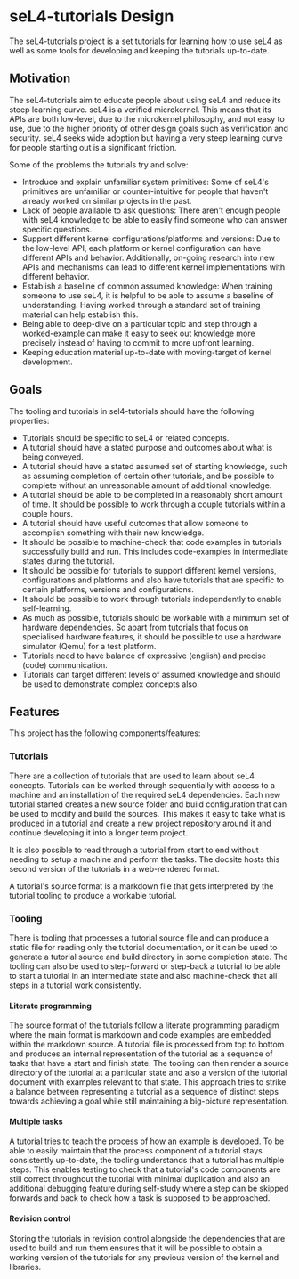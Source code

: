 # seL4-tutorials Design

The seL4-tutorials project is a set tutorials for learning how to use seL4 as
well as some tools for developing and keeping the tutorials up-to-date.

## Motivation

The seL4-tutorials aim to educate people about using seL4 and reduce its steep
learning curve.
seL4 is a verified microkernel. This means that its APIs are both low-level,
due to the microkernel philosophy, and not easy to use, due to the higher priority
of other design goals such as verification and security. seL4 seeks wide adoption
but having a very steep learning curve for people starting out is a significant
friction.

Some of the problems the tutorials try and solve:
- Introduce and explain unfamiliar system primitives: Some of seL4's primitives
  are unfamiliar or counter-intuitive for people that haven't already worked on
  similar projects in the past.
- Lack of people available to ask questions: There aren't enough people with seL4
  knowledge to be able to easily find someone who can answer specific questions.
- Support different kernel configurations/platforms and versions: Due to the low-level
  API, each platform or kernel configuration can have different APIs and behavior.
  Additionally, on-going research into new APIs and mechanisms can lead to different
  kernel implementations with different behavior.
- Establish a baseline of common assumed knowledge: When training someone to use
  seL4, it is helpful to be able to assume a baseline of understanding. Having worked
  through a standard set of training material can help establish this.
- Being able to deep-dive on a particular topic and step through a worked-example
  can make it easy to seek out knowledge more precisely instead of having to commit
  to more upfront learning.
- Keeping education material up-to-date with moving-target of kernel development.

## Goals

The tooling and tutorials in sel4-tutorials should have the following properties:
- Tutorials should be specific to seL4 or related concepts.
- A tutorial should have a stated purpose and outcomes about what is being conveyed.
- A tutorial should have a stated assumed set of starting knowledge, such as assuming
  completion of certain other tutorials, and be possible to complete without an
  unreasonable amount of additional knowledge.
- A tutorial should be able to be completed in a reasonably short amount of time.
  It should be possible to work through a couple tutorials within a couple hours.
- A tutorial should have useful outcomes that allow someone to accomplish something
  with their new knowledge.
- It should be possible to machine-check that code examples in tutorials successfully
  build and run. This includes code-examples in intermediate states during the tutorial.
- It should be possible for tutorials to support different kernel versions, configurations
  and platforms and also have tutorials that are specific to certain platforms, versions
  and configurations.
- It should be possible to work through tutorials independently to enable self-learning.
- As much as possible, tutorials should be workable with a minimum set of hardware
  dependencies. So apart from tutorials that focus on specialised hardware features, it
  should be possible to use a hardware simulator (Qemu) for a test platform.
- Tutorials need to have balance of expressive (english) and precise (code) communication.
- Tutorials can target different levels of assumed knowledge and should be used to
  demonstrate complex concepts also.

## Features

This project has the following components/features:

### Tutorials

There are a collection of tutorials that are used to learn about seL4 conecpts.
Tutorials can be worked through sequentially with access to a machine and an installation
of the required seL4 dependencies. Each new tutorial started creates a new source folder
and build configuration that can be used to modify and build the sources. This makes it
easy to take what is produced in a tutorial and create a new project repository around it
and continue developing it into a longer term project.

It is also possible to read through a tutorial
from start to end without needing to setup a machine and perform the tasks. The docsite
hosts this second version of the tutorials in a web-rendered format. 

A tutorial's source format is a markdown file that gets interpreted by the tutorial tooling
to produce a workable tutorial.

### Tooling

There is tooling that processes a tutorial source file and can produce a static file
for reading only the tutorial documentation, or it can be used to generate a tutorial
source and build directory in some completion state.  The tooling can also be used
to step-forward or step-back a tutorial to be able to start a tutorial in an intermediate
state and also machine-check that all steps in a tutorial work consistently.

#### Literate programming

The source format of the tutorials follow a literate programming paradigm where the main
format is markdown and code examples are embedded within the markdown source. A tutorial
file is processed from top to bottom and produces an internal representation of the
tutorial as a sequence of tasks that have a start and finish state. The tooling can then
render a source directory of the tutorial at a particular state and also a version of the
tutorial document with examples relevant to that state.  This approach tries to strike
a balance between representing a tutorial as a sequence of distinct steps towards
achieving a goal while still maintaining a big-picture representation.

#### Multiple tasks

A tutorial tries to teach the process of how an example is developed. To be able to
easily maintain that the process component of a tutorial stays consistently up-to-date,
the tooling understands that a tutorial has multiple steps. This enables testing to
check that a tutorial's code components are still correct throughout the tutorial with
minimal duplication and also an additional debugging feature during self-study where
a step can be skipped forwards and back to check how a task is supposed to be approached.

#### Revision control

Storing the tutorials in revision control alongside the dependencies that are used
to build and run them ensures that it will be possible to obtain a working version
of the tutorials for any previous version of the kernel and libraries.
